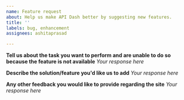 ```yaml
---
name: Feature request
about: Help us make API Dash better by suggesting new features.
title: ''
labels: bug, enhancement
assignees: ashitaprasad

---
```


**Tell us about the task you want to perform and are unable to do so because the feature is not available**
_Your response here_

**Describe the solution/feature you'd like us to add**
_Your response here_

**Any other feedback you would like to provide regarding the site**
_Your response here_
